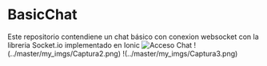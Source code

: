 # BasicChat
Este repositorio contendiene un chat básico con conexion websocket con la libreria Socket.io implementado en Ionic
![Acceso](../master/my_imgs/Captura.png)
Chat
!(../master/my_imgs/Captura2.png)
!(../master/my_imgs/Captura3.png)
